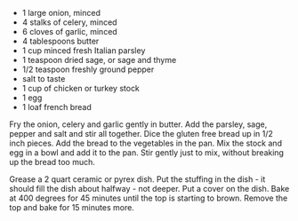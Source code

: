 * 1 large onion, minced
* 4 stalks of celery, minced
* 6 cloves of garlic, minced
* 4 tablespoons butter
* 1 cup minced fresh Italian parsley
* 1 teaspoon dried sage, or sage and thyme
* 1/2 teaspoon freshly ground pepper
* salt to taste
* 1 cup of chicken or turkey stock
* 1 egg
* 1 loaf french bread

Fry the onion, celery and garlic gently in butter. Add the parsley, sage, pepper and salt and stir all together. Dice the gluten free bread up in 1/2 inch pieces. Add the bread to the vegetables in the pan. Mix the stock and egg in a bowl and add it to the pan. Stir gently just to mix, without breaking up the bread too much.

Grease a 2 quart ceramic or pyrex dish. Put the stuffing in the dish - it should fill the dish about halfway - not deeper. Put a cover on the dish. Bake at 400 degrees for 45 minutes until the top is starting to brown. Remove the top and bake for 15 minutes more. 
